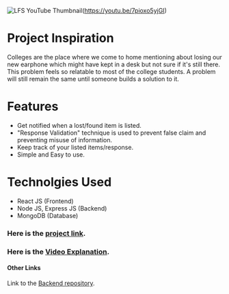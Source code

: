 ![LFS YouTube Thumbnail](https://user-images.githubusercontent.com/44138255/122166119-c88c8280-ce96-11eb-98ec-cf65fb18d0e6.png)(https://youtu.be/7pioxo5yjGI)

# Project Inspiration

Colleges are the place where we come to home mentioning about losing our new earphone which might have kept in a desk but not sure if it's still there. This problem feels so relatable to most of the college students. A problem will still remain the same until someone builds a solution to it.

# Features

- Get notified when a lost/found item is listed.
- "Response Validation" technique is used to prevent false claim and preventing misuse of information.
- Keep track of your listed items/response.
- Simple and Easy to use.

# Technolgies Used

- React JS (Frontend)
- Node JS, Express JS (Backend)
- MongoDB (Database)

### Here is the [project link](https://lfs-project.herokuapp.com/).

### Here is the [Video Explanation](https://youtu.be/7pioxo5yjGI).

#### Other Links

Link to the [Backend repository](https://github.com/eswarupkumar/lfs-backend-server).
